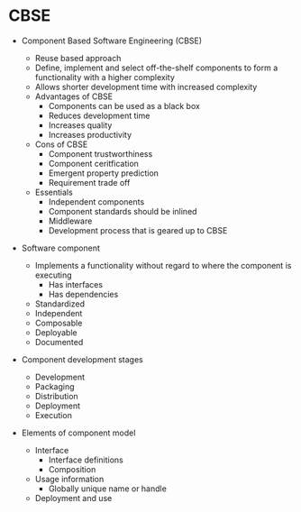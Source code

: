 # CBSE

- Component Based Software Engineering (CBSE)
  - Reuse based approach
  - Define, implement and select off-the-shelf components to form a functionality with a higher complexity
  - Allows shorter development time with increased complexity
  - Advantages of CBSE
    - Components can be used as a black box
    - Reduces development time
    - Increases quality
    - Increases productivity
  - Cons of CBSE
    - Component trustworthiness
    - Component ceritfication
    - Emergent property prediction
    - Requirement trade off
  - Essentials
    - Independent components
    - Component standards should be inlined
    - Middleware
    - Development process that is geared up to CBSE

- Software component
  - Implements a functionality without regard to where the component is executing
    - Has interfaces
    - Has dependencies
  - Standardized
  - Independent
  - Composable
  - Deployable 
  - Documented

- Component development stages
  - Development
  - Packaging
  - Distribution
  - Deployment
  - Execution

- Elements of component model
  - Interface
    - Interface definitions
    - Composition
  - Usage information
    - Globally unique name or handle
  - Deployment and use